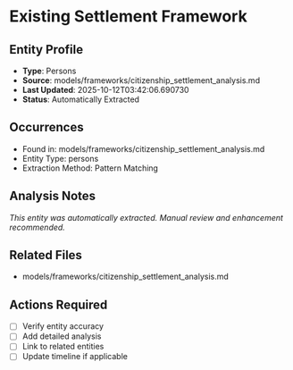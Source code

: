 # Existing Settlement Framework

## Entity Profile
- **Type**: Persons
- **Source**: models/frameworks/citizenship_settlement_analysis.md
- **Last Updated**: 2025-10-12T03:42:06.690730
- **Status**: Automatically Extracted

## Occurrences
- Found in: models/frameworks/citizenship_settlement_analysis.md
- Entity Type: persons
- Extraction Method: Pattern Matching

## Analysis Notes
*This entity was automatically extracted. Manual review and enhancement recommended.*

## Related Files
- models/frameworks/citizenship_settlement_analysis.md

## Actions Required
- [ ] Verify entity accuracy
- [ ] Add detailed analysis
- [ ] Link to related entities
- [ ] Update timeline if applicable
